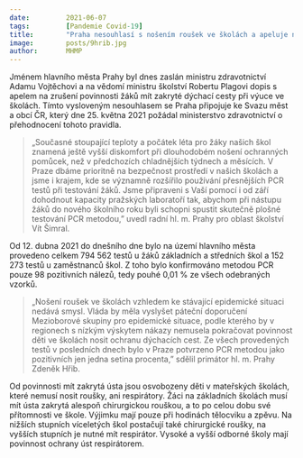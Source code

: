 ```yaml
---
date:         2021-06-07
tags:         [Pandemie Covid-19]
title:        "Praha nesouhlasí s nošením roušek ve školách a apeluje na zrušení tohoto pravidla"
image: 	      posts/9hrib.jpg
author:       MHMP
---
```


Jménem hlavního města Prahy byl dnes zaslán ministru zdravotnictví Adamu Vojtěchovi a na vědomí ministru školství Robertu Plagovi dopis s apelem na zrušení povinnosti žáků mít zakryté dýchací cesty při výuce ve školách. Tímto vysloveným nesouhlasem se Praha připojuje ke Svazu měst a obcí ČR, který dne 25. května 2021 požádal ministerstvo zdravotnictví o přehodnocení tohoto pravidla.

> „Současné stoupající teploty a počátek léta pro žáky našich škol znamená ještě vyšší diskomfort při dlouhodobém nošení ochranných pomůcek, než v předchozích chladnějších týdnech a měsících. V Praze dbáme prioritně na bezpečnost prostředí v našich školách a jsme i krajem, kde se významně rozšířilo používání přesnějších PCR testů při testování žáků. Jsme připraveni s Vaší pomocí i od září dohodnout kapacity pražských laboratoří tak, abychom při nástupu žáků do nového školního roku byli schopni spustit skutečně plošné testování PCR metodou,” uvedl radní hl. m. Prahy pro oblast školství Vít Šimral.

Od 12. dubna 2021 do dnešního dne bylo na území hlavního města provedeno celkem 794 562 testů u žáků základních a středních škol a 152 273 testů u zaměstnanců škol. Z toho bylo konfirmováno metodou PCR pouze 98 pozitivních nálezů, tedy pouhé 0,01 % ze všech odebraných vzorků.

> „Nošení roušek ve školách vzhledem ke stávající epidemické situaci nedává smysl. Vláda by měla vyslyšet páteční doporučení Mezioborové skupiny pro epidemické situace, podle kterého by v regionech s nízkým výskytem nákazy nemusela pokračovat povinnost děti ve školách nosit ochranu dýchacích cest. Ze všech provedených testů v posledních dnech bylo v Praze potvrzeno PCR metodou jako pozitivních jen jedna setina procenta,” sdělil primátor hl. m. Prahy Zdeněk Hřib.

Od povinnosti mít zakrytá ústa jsou osvobozeny děti v mateřských školách, které nemusí nosit roušky, ani respirátory. Žáci na základních školách musí mít ústa zakrytá alespoň chirurgickou rouškou, a to po celou dobu své přítomnosti ve škole. Výjimku mají pouze při hodinách tělocviku a zpěvu. Na nižších stupních víceletých škol postačují také chirurgické roušky, na vyšších stupních je nutné mít respirátor. Vysoké a vyšší odborné školy mají povinnost ochrany úst respirátorem.
